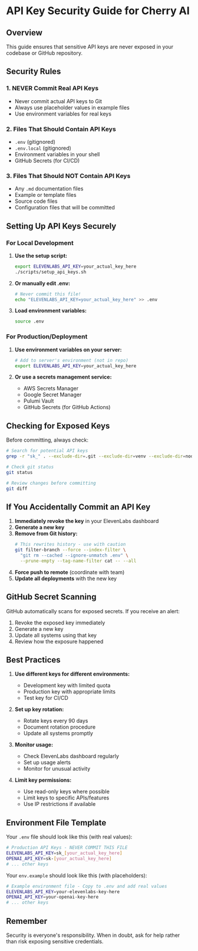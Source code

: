 # API Key Security Guide for Cherry AI

## Overview
This guide ensures that sensitive API keys are never exposed in your codebase or GitHub repository.

## Security Rules

### 1. NEVER Commit Real API Keys
- Never commit actual API keys to Git
- Always use placeholder values in example files
- Use environment variables for real keys

### 2. Files That Should Contain API Keys
- `.env` (gitignored)
- `.env.local` (gitignored)
- Environment variables in your shell
- GitHub Secrets (for CI/CD)

### 3. Files That Should NOT Contain API Keys
- Any `.md` documentation files
- Example or template files
- Source code files
- Configuration files that will be committed

## Setting Up API Keys Securely

### For Local Development

1. **Use the setup script:**
   ```bash
   export ELEVENLABS_API_KEY=your_actual_key_here
   ./scripts/setup_api_keys.sh
   ```

2. **Or manually edit .env:**
   ```bash
   # Never commit this file!
   echo "ELEVENLABS_API_KEY=your_actual_key_here" >> .env
   ```

3. **Load environment variables:**
   ```bash
   source .env
   ```

### For Production/Deployment

1. **Use environment variables on your server:**
   ```bash
   # Add to server's environment (not in repo)
   export ELEVENLABS_API_KEY=your_actual_key_here
   ```

2. **Or use a secrets management service:**
   - AWS Secrets Manager
   - Google Secret Manager
   - Pulumi Vault
   - GitHub Secrets (for GitHub Actions)

## Checking for Exposed Keys

Before committing, always check:

```bash
# Search for potential API keys
grep -r "sk_" . --exclude-dir=.git --exclude-dir=venv --exclude-dir=node_modules --exclude=.env

# Check git status
git status

# Review changes before committing
git diff
```

## If You Accidentally Commit an API Key

1. **Immediately revoke the key** in your ElevenLabs dashboard
2. **Generate a new key**
3. **Remove from Git history:**
   ```bash
   # This rewrites history - use with caution
   git filter-branch --force --index-filter \
     "git rm --cached --ignore-unmatch .env" \
     --prune-empty --tag-name-filter cat -- --all
   ```
4. **Force push to remote** (coordinate with team)
5. **Update all deployments** with the new key

## GitHub Secret Scanning

GitHub automatically scans for exposed secrets. If you receive an alert:
1. Revoke the exposed key immediately
2. Generate a new key
3. Update all systems using that key
4. Review how the exposure happened

## Best Practices

1. **Use different keys for different environments:**
   - Development key with limited quota
   - Production key with appropriate limits
   - Test key for CI/CD

2. **Set up key rotation:**
   - Rotate keys every 90 days
   - Document rotation procedure
   - Update all systems promptly

3. **Monitor usage:**
   - Check ElevenLabs dashboard regularly
   - Set up usage alerts
   - Monitor for unusual activity

4. **Limit key permissions:**
   - Use read-only keys where possible
   - Limit keys to specific APIs/features
   - Use IP restrictions if available

## Environment File Template

Your `.env` file should look like this (with real values):

```bash
# Production API Keys - NEVER COMMIT THIS FILE
ELEVENLABS_API_KEY=sk_[your_actual_key_here]
OPENAI_API_KEY=sk-[your_actual_key_here]
# ... other keys
```

Your `env.example` should look like this (with placeholders):

```bash
# Example environment file - Copy to .env and add real values
ELEVENLABS_API_KEY=your-elevenlabs-key-here
OPENAI_API_KEY=your-openai-key-here
# ... other keys
```

## Remember

Security is everyone's responsibility. When in doubt, ask for help rather than risk exposing sensitive credentials. 